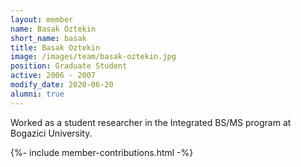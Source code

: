 ```yaml
---
layout: member
name: Basak Oztekin
short_name: basak
title: Basak Oztekin
image: /images/team/basak-oztekin.jpg
position: Graduate Student
active: 2006 - 2007
modify_date: 2020-06-20    
alumni: true
---
```


Worked as a student researcher in the Integrated BS/MS program at Bogazici University.

{%- include member-contributions.html -%}